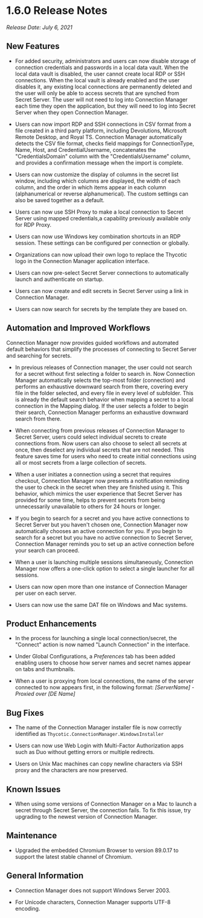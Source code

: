 [title]: # (1.6 Release)
[tags]: # (release notes)
[priority]: # (888)

# 1.6.0 Release Notes

*Release Date: July 6, 2021*

## New Features

* For added security, administrators and users can now disable storage of connection credentials and passwords in a local data vault. When the local data vault is disabled, the user cannot create local RDP or SSH connections. When the local vault is already enabled and the user disables it, any existing local connections are permanently deleted and the user will only be able to access secrets that are synched from Secret Server. The user will not need to log into Connection Manager each time they open the application, but they will need to log into Secret Server when they open Connection Manager.

* Users can now import RDP and SSH connections in CSV format from a file created in a third party platform, including Devolutions, Microsoft Remote Desktop, and Royal TS. Connection Manager automatically detects the CSV file format, checks field mappings for ConnectionType, Name, Host, and CredentialUsername, concatenates the "CredentialsDomain" column with the "CredentialsUsername" column, and provides a confirmation message when the import is complete.

* Users can now customize the display of columns in the secret list window, including which columns are displayed, the width of each column, and the order in which items appear in each column (alphanumerical or reverse alphanumerical). The custom settings can also be saved together as a default.

* Users can now use SSH Proxy to make a local connection to Secret Server using mapped credentials,a capability previously available only for RDP Proxy.

* Users can now use Windows key combination shortcuts in an RDP session. These settings can be configured per connection or globally.

* Organizations can now upload their own logo to replace the Thycotic logo in the Connection Manager application interface.

* Users can now pre-select Secret Server connections to automatically launch and authenticate on startup.

* Users can now create and edit secrets in Secret Server using a link in Connection Manager.

* Users can now search for secrets by the template they are based on.  

## Automation and Improved Workflows

Connection Manager now provides guided workflows and automated default behaviors that simplify the processes of connecting to Secret Server and searching for secrets.

* In previous releases of Connection manager, the user could not search for a secret without first selecting a folder to search in. Now Connection Manager automatically selects the top-most folder (connection) and performs an exhaustive downward search from there, covering every file in the folder selected, and every file in every level of subfolder. This is already the default search behavior when mapping a secret to a local connection in the Mapping dialog. If the user selects a folder to begin their search, Connection Manager performs an exhaustive downward search from there.

* When connecting from previous releases of Connection Manager to Secret Server, users could select individual secrets to create connections from. Now users can also choose to select all secrets at once, then deselect any individual secrets that are not needed. This feature saves time for users who need to create initial connections using all or most secrets from a large collection of secrets.

* When a user initiates a connection using a secret that requires checkout, Connection Manager now presents a notification reminding the user to check in the secret when they are finished using it. This behavior, which mimics the user experience that Secret Server has provided for some time, helps to prevent secrets from being unnecessarily unavailable to others for 24 hours or longer.

* If you begin to search for a secret and you have active connections to Secret Server but you haven't chosen one, Connection Manager now automatically chooses an active connection for you. If you begin to search for a secret but you have no active connection to Secret Server, Connection Manager reminds you to set up an active connection before your search can proceed.

* When a user is launching multiple sessions simultaneously, Connection Manager now offers a one-click option to select a single launcher for all sessions.

* Users can now open more than one instance of Connection Manager per user on each server.

* Users can now use the same DAT file on Windows and Mac systems.

## Product Enhancements

* In the process for launching a single local connection/secret, the "Connect" action is now named "Launch Connection" in the interface.

* Under Global Configurations, a *Preferences* tab has been added enabling users to choose how server names and secret names appear on tabs and thumbnails.

* When a user is proxying from local connections, the name of the server connected to now appears first, in the following format:
*[ServerName] - Proxied over [DE Name]*

## Bug Fixes

* The name of the Connection Manager installer file is now correctly identified as `Thycotic.ConnectionManager.WindowsInstaller`

* Users can now use Web Login with Multi-Factor Authorization apps such as Duo without getting errors or multiple redirects.

* Users on Unix Mac machines can copy newline characters via SSH proxy and the characters are now preserved.

## Known Issues

* When using some versions of Connection Manager on a Mac to launch a secret through Secret Server, the connection fails. To fix this issue, try upgrading to the newest version of Connection Manager.

## Maintenance

* Upgraded the embedded Chromium Browser to version 89.0.17 to support the latest stable channel of Chromium.

## General Information

* Connection Manager does not support Windows Server 2003.

* For Unicode characters, Connection Manager supports UTF-8 encoding.
